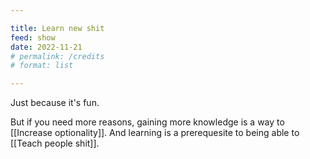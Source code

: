 ```yaml
---

title: Learn new shit
feed: show
date: 2022-11-21
# permalink: /credits
# format: list

---
```


Just because it's fun.

But if you need more reasons, gaining more knowledge is a way to [[Increase optionality]]. And learning is a prerequesite to being able to [[Teach people shit]].